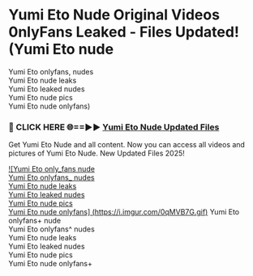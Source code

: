 # Yumi Eto Nude Original Videos 0nlyFans Leaked - Files Updated! (Yumi Eto nude<br>

Yumi Eto onlyfans, nudes<br>
Yumi Eto nude leaks<br>
Yumi Eto leaked nudes<br>
Yumi Eto nude pics<br>
Yumi Eto nude onlyfans)

<h3>🔴 CLICK HERE 🌐==►► <a href="https://tinyurl.com/leaks-videos" rel="nofollow">Yumi Eto Nude Updated Files</a></h3>

Get Yumi Eto Nude and all content. Now you can access all videos and pictures of Yumi Eto Nude. New Updated Files 2025!

[![Yumi Eto only_fans nude<br>
Yumi Eto onlyfans_ nudes<br>
Yumi Eto nude leaks<br>
Yumi Eto leaked nudes<br>
Yumi Eto nude pics<br>
Yumi Eto nude onlyfans]
(https://i.imgur.com/0qMVB7G.gif)](https://tinyurl.com/leaks-videos)
Yumi Eto onlyfans+ nude<br>
Yumi Eto onlyfans^ nudes<br>
Yumi Eto nude leaks<br>
Yumi Eto leaked nudes<br>
Yumi Eto nude pics<br>
Yumi Eto nude onlyfans+